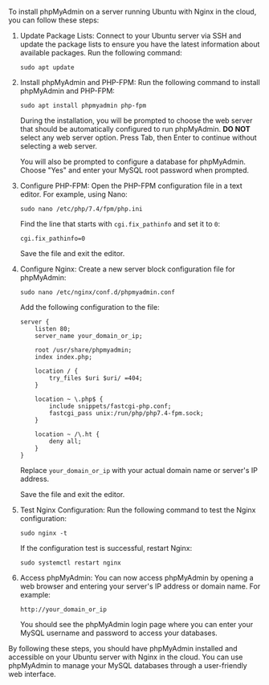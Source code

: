 To install phpMyAdmin on a server running Ubuntu with Nginx in the cloud, you can follow these steps:

1. Update Package Lists:
   Connect to your Ubuntu server via SSH and update the package lists to ensure you have the latest information about available packages. Run the following command:
   ```
   sudo apt update
   ```

2. Install phpMyAdmin and PHP-FPM:
   Run the following command to install phpMyAdmin and PHP-FPM:
   ```
   sudo apt install phpmyadmin php-fpm
   ```

   During the installation, you will be prompted to choose the web server that should be automatically configured to run phpMyAdmin. **DO NOT** select any web server option. Press Tab, then Enter to continue without selecting a web server.

   You will also be prompted to configure a database for phpMyAdmin. Choose "Yes" and enter your MySQL root password when prompted.

3. Configure PHP-FPM:
   Open the PHP-FPM configuration file in a text editor. For example, using Nano:
   ```
   sudo nano /etc/php/7.4/fpm/php.ini
   ```

   Find the line that starts with `cgi.fix_pathinfo` and set it to `0`:
   ```
   cgi.fix_pathinfo=0
   ```

   Save the file and exit the editor.

4. Configure Nginx:
   Create a new server block configuration file for phpMyAdmin:
   ```
   sudo nano /etc/nginx/conf.d/phpmyadmin.conf
   ```

   Add the following configuration to the file:
   ```
   server {
       listen 80;
       server_name your_domain_or_ip;

       root /usr/share/phpmyadmin;
       index index.php;

       location / {
           try_files $uri $uri/ =404;
       }

       location ~ \.php$ {
           include snippets/fastcgi-php.conf;
           fastcgi_pass unix:/run/php/php7.4-fpm.sock;
       }

       location ~ /\.ht {
           deny all;
       }
   }
   ```

   Replace `your_domain_or_ip` with your actual domain name or server's IP address.

   Save the file and exit the editor.

5. Test Nginx Configuration:
   Run the following command to test the Nginx configuration:
   ```
   sudo nginx -t
   ```

   If the configuration test is successful, restart Nginx:
   ```
   sudo systemctl restart nginx
   ```

6. Access phpMyAdmin:
   You can now access phpMyAdmin by opening a web browser and entering your server's IP address or domain name. For example:
   ```
   http://your_domain_or_ip
   ```

   You should see the phpMyAdmin login page where you can enter your MySQL username and password to access your databases.

By following these steps, you should have phpMyAdmin installed and accessible on your Ubuntu server with Nginx in the cloud. You can use phpMyAdmin to manage your MySQL databases through a user-friendly web interface.